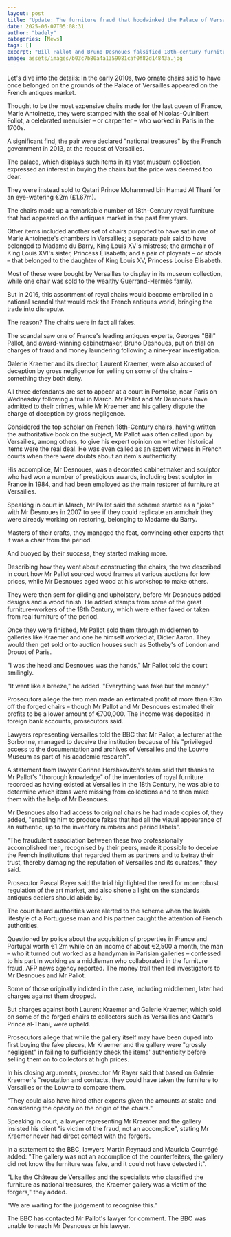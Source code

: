 ```yaml
---
layout: post
title: "Update: The furniture fraud that hoodwinked the Palace of Versailles"
date: 2025-06-07T05:08:31
author: "badely"
categories: [News]
tags: []
excerpt: "Bill Pallot and Bruno Desnoues falsified 18th-century furniture they said belonged to French royalty."
image: assets/images/b03c7b80a4a1359081caf0f82d14843a.jpg
---
```


Let's dive into the details: In the early 2010s, two ornate chairs said to have once belonged on the grounds of the Palace of Versailles appeared on the French antiques market.

Thought to be the most expensive chairs made for the last queen of France, Marie Antoinette, they were stamped with the seal of Nicolas-Quinibert Foliot, a celebrated menuisier – or carpenter – who worked in Paris in the 1700s.

A significant find, the pair were declared "national treasures" by the French government in 2013, at the request of Versailles.

The palace, which displays such items in its vast museum collection, expressed an interest in buying the chairs but the price was deemed too dear.

They were instead sold to Qatari Prince Mohammed bin Hamad Al Thani for an eye-watering €2m (£1.67m).

The chairs made up a remarkable number of 18th-Century royal furniture that had appeared on the antiques market in the past few years.

Other items included another set of chairs purported to have sat in one of Marie Antoinette's chambers in Versailles; a separate pair said to have belonged to Madame du Barry, King Louis XV's mistress; the armchair of King Louis XVI's sister, Princess Élisabeth; and a pair of ployants – or stools – that belonged to the daughter of King Louis XV, Princess Louise Élisabeth.

Most of these were bought by Versailles to display in its museum collection, while one chair was sold to the wealthy Guerrand-Hermès family.

But in 2016, this assortment of royal chairs would become embroiled in a national scandal that would rock the French antiques world, bringing the trade into disrepute.

The reason? The chairs were in fact all fakes.

The scandal saw one of France's leading antiques experts, Georges "Bill" Pallot, and award-winning cabinetmaker, Bruno Desnoues, put on trial on charges of fraud and money laundering following a nine-year investigation.

Galerie Kraemer and its director, Laurent Kraemer, were also accused of deception by gross negligence for selling on some of the chairs – something they both deny.

All three defendants are set to appear at a court in Pontoise, near Paris on Wednesday following a trial in March. Mr Pallot and Mr Desnoues have admitted to their crimes, while Mr Kraemer and his gallery dispute the charge of deception by gross negligence.

Considered the top scholar on French 18th-Century chairs, having written the authoritative book on the subject, Mr Pallot was often called upon by Versailles, among others, to give his expert opinion on whether historical items were the real deal. He was even called as an expert witness in French courts when there were doubts about an item's authenticity.

His accomplice, Mr Desnoues, was a decorated cabinetmaker and sculptor who had won a number of prestigious awards, including best sculptor in France in 1984, and had been employed as the main restorer of furniture at Versailles.

Speaking in court in March, Mr Pallot said the scheme started as a "joke" with Mr Desnoues in 2007 to see if they could replicate an armchair they were already working on restoring, belonging to Madame du Barry.

Masters of their crafts, they managed the feat, convincing other experts that it was a chair from the period.

And buoyed by their success, they started making more.

Describing how they went about constructing the chairs, the two described in court how Mr Pallot sourced wood frames at various auctions for low prices, while Mr Desnoues aged wood at his workshop to make others.

They were then sent for gilding and upholstery, before Mr Desnoues added designs and a wood finish. He added stamps from some of the great furniture-workers of the 18th Century, which were either faked or taken from real furniture of the period.

Once they were finished, Mr Pallot sold them through middlemen to galleries like Kraemer and one he himself worked at, Didier Aaron. They would then get sold onto auction houses such as Sotheby's of London and Drouot of Paris.

"I was the head and Desnoues was the hands," Mr Pallot told the court smilingly.

"It went like a breeze," he added. "Everything was fake but the money."

Prosecutors allege the two men made an estimated profit of more than €3m off the forged chairs – though Mr Pallot and Mr Desnoues estimated their profits to be a lower amount of €700,000. The income was deposited in foreign bank accounts, prosecutors said.

Lawyers representing Versailles told the BBC that Mr Pallot, a lecturer at the Sorbonne, managed to deceive the institution because of his "privileged access to the documentation and archives of Versailles and the Louvre Museum as part of his academic research".

A statement from lawyer Corinne Hershkovitch's team said that thanks to Mr Pallot's "thorough knowledge" of the inventories of royal furniture recorded as having existed at Versailles in the 18th Century, he was able to determine which items were missing from collections and to then make them with the help of Mr Desnoues.

Mr Desnoues also had access to original chairs he had made copies of, they added, "enabling him to produce fakes that had all the visual appearance of an authentic, up to the inventory numbers and period labels".

"The fraudulent association between these two professionally accomplished men, recognised by their peers, made it possible to deceive the French institutions that regarded them as partners and to betray their trust, thereby damaging the reputation of Versailles and its curators," they said.

Prosecutor Pascal Rayer said the trial highlighted the need for more robust regulation of the art market, and also shone a light on the standards antiques dealers should abide by.

The court heard authorities were alerted to the scheme when the lavish lifestyle of a Portuguese man and his partner caught the attention of French authorities.

Questioned by police about the acquisition of properties in France and Portugal worth €1.2m while on an income of about €2,500 a month, the man – who it turned out worked as a handyman in Parisian galleries – confessed to his part in working as a middleman who collaborated in the furniture fraud, AFP news agency reported. The money trail then led investigators to Mr Desnoues and Mr Pallot.

Some of those originally indicted in the case, including middlemen, later had charges against them dropped.

But charges against both Laurent Kraemer and Galerie Kraemer, which sold on some of the forged chairs to collectors such as Versailles and Qatar's Prince al-Thani, were upheld.

Prosecutors allege that while the gallery itself may have been duped into first buying the fake pieces, Mr Kraemer and the gallery were "grossly negligent" in failing to sufficiently check the items' authenticity before selling them on to collectors at high prices.

In his closing arguments, prosecutor Mr Rayer said that based on Galerie Kraemer's "reputation and contacts, they could have taken the furniture to Versailles or the Louvre to compare them.

"They could also have hired other experts given the amounts at stake and considering the opacity on the origin of the chairs."

Speaking in court, a lawyer representing Mr Kraemer and the gallery insisted his client "is victim of the fraud, not an accomplice", stating Mr Kraemer never had direct contact with the forgers.

In a statement to the BBC, lawyers Martin Reynaud and Mauricia Courrégé added: "The gallery was not an accomplice of the counterfeiters, the gallery did not know the furniture was fake, and it could not have detected it".

"Like the Château de Versailles and the specialists who classified the furniture as national treasures, the Kraemer gallery was a victim of the forgers," they added.

"We are waiting for the judgement to recognise this."

The BBC has contacted Mr Pallot's lawyer for comment. The BBC was unable to reach Mr Desnoues or his lawyer.

